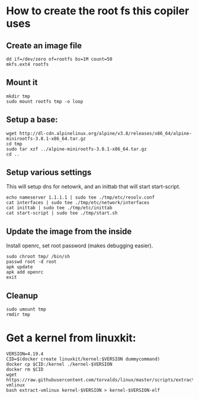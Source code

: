 # How to create the root fs this copiler uses

## Create an image file
```
dd if=/dev/zero of=rootfs bs=1M count=50
mkfs.ext4 rootfs
```

## Mount it
```
mkdir tmp
sudo mount rootfs tmp -o loop
```

## Setup a base:
```
wget http://dl-cdn.alpinelinux.org/alpine/v3.8/releases/x86_64/alpine-minirootfs-3.8.1-x86_64.tar.gz
cd tmp
sudo tar xzf ../alpine-minirootfs-3.8.1-x86_64.tar.gz
cd ..
```

## Setup various settings
This will setup dns for netowrk, and an inittab that will start start-script.

```
echo nameserver 1.1.1.1 | sudo tee ./tmp/etc/resolv.conf
cat interfaces | sudo tee ./tmp/etc/network/interfaces
cat inittab | sudo tee ./tmp/etc/inittab
cat start-script | sudo tee ./tmp/start.sh
```


## Update the image from the inside

Install openrc, set root password (makes debugging easier).
```
sudo chroot tmp/ /bin/sh
passwd root -d root
apk update
apk add openrc
exit
```

## Cleanup
```
sudo umount tmp
rmdir tmp
```

# Get a kernel from linuxkit:
```
VERSION=4.19.4
CID=$(docker create linuxkit/kernel:$VERSION dummycommand)
docker cp $CID:/kernel ./kernel-$VERSION
docker rm $CID
wget https://raw.githubusercontent.com/torvalds/linux/master/scripts/extract-vmlinux
bash extract-vmlinux kernel-$VERSION > kernel-$VERSION-elf
```